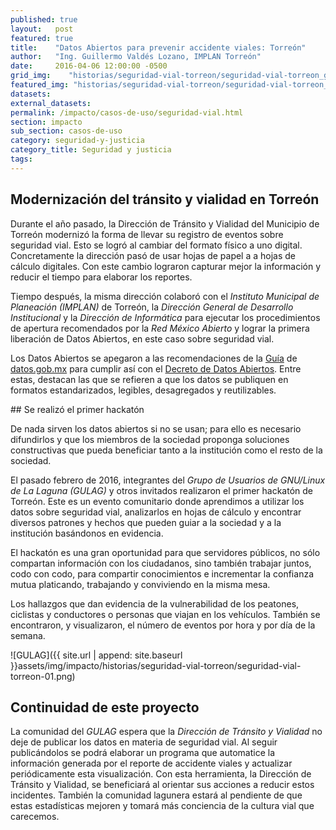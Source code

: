 ```yaml
---
published: true
layout:   post
featured: true
title:    "Datos Abiertos para prevenir accidente viales: Torreón"
author:   "Ing. Guillermo Valdés Lozano, IMPLAN Torreón"
date:     2016-04-06 12:00:00 -0500
grid_img:    "historias/seguridad-vial-torreon/seguridad-vial-torreon_grid.png"
featured_img: "historias/seguridad-vial-torreon/seguridad-vial-torreon_featured.png"
datasets:
external_datasets:
permalink: /impacto/casos-de-uso/seguridad-vial.html
section: impacto
sub_section: casos-de-uso
category: seguridad-y-justicia
category_title: Seguridad y justicia
tags:
---
```

## Modernización del tránsito y vialidad en Torreón

Durante el año pasado, la Dirección de Tránsito y Vialidad del Municipio de Torreón modernizó la forma de llevar su registro de eventos sobre seguridad vial. Esto se logró al cambiar del formato físico a uno digital. Concretamente la dirección pasó de usar hojas de papel a a hojas de cálculo digitales.  Con este cambio lograron capturar mejor la información y reducir el tiempo para elaborar los reportes.

Tiempo después, la misma dirección colaboró con el *Instituto Municipal de Planeación (IMPLAN)* de Torreón, la *Dirección General de Desarrollo Institucional* y la *Dirección de Informática* para ejecutar los procedimientos de apertura recomendados por la *Red México Abierto* y lograr la primera liberación de Datos Abiertos, en este caso sobre seguridad vial.

Los Datos Abiertos se apegaron a las recomendaciones de la [Guía](http://datos.gob.mx/guia/) de [datos.gob.mx](http://datos.gob.mx) para cumplir así con el [Decreto de Datos Abiertos](http://www.gob.mx/mexicodigital/documentos/decreto-de-datos-abiertos?idiom=es). Entre estas, destacan las que se refieren a que los datos se publiquen en formatos estandarizados, legibles, desagregados y reutilizables.

## Se realizó el primer hackatón

De nada sirven los datos abiertos si no se usan; para ello es necesario difundirlos y que los miembros de la sociedad proponga soluciones constructivas que pueda beneficiar tanto a la institución como el resto de la sociedad.

El pasado febrero de 2016, integrantes del *Grupo de Usuarios de GNU/Linux de La Laguna (GULAG)* y otros invitados realizaron el primer hackatón de Torreón. Este es un evento comunitario donde aprendimos a utilizar los datos sobre seguridad vial, analizarlos en hojas de cálculo y encontrar diversos patrones y hechos que pueden guiar a la sociedad y a la institución basándonos en evidencia.

El hackatón es una gran oportunidad para que servidores públicos, no sólo compartan información con los ciudadanos, sino también trabajar juntos, codo con codo, para compartir conocimientos e incrementar la confianza mutua platicando, trabajando y conviviendo en la misma mesa.

Los hallazgos que  dan evidencia de la vulnerabilidad de los peatones, ciclistas y conductores o personas que viajan en los vehículos.  También se encontraron, y visualizaron, el número de eventos por hora y por día de la semana.

![GULAG]({{ site.url | append: site.baseurl }}assets/img/impacto/historias/seguridad-vial-torreon/seguridad-vial-torreon-01.png)

## Continuidad de este proyecto

La comunidad del *GULAG* espera que la *Dirección de Tránsito y Vialidad* no deje de publicar los datos en materia de seguridad vial. Al seguir publicándolos se podrá elaborar un programa que automatice la información generada por el reporte de accidente viales y actualizar periódicamente esta visualización. Con esta herramienta, la Dirección de Tránsito y Vialidad, se beneficiará al orientar sus acciones a reducir estos incidentes. También la comunidad lagunera estará al pendiente de que estas estadísticas mejoren y tomará más conciencia de la cultura vial que carecemos.
